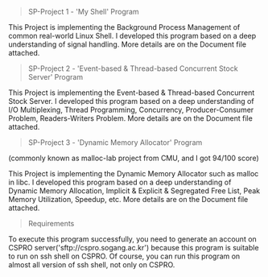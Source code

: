 > SP-Project 1 - 'My Shell' Program

This Project is implementing the Background Process Management of common real-world Linux Shell. I developed this program based on a deep understanding of signal handling. More details are on the Document file attached.


> SP-Project 2 - 'Event-based & Thread-based Concurrent Stock Server' Program

This Project is implementing the Event-based & Thread-based Concurrent Stock Server. I developed this program based on a deep understanding of I/O Multiplexing, Thread Programming, Concurrency, Producer-Consumer Problem, Readers-Writers Problem. More details are on the Document file attached.


> SP-Project 3 - 'Dynamic Memory Allocator' Program

(commonly known as malloc-lab project from CMU, and I got 94/100 score)

This Project is implementing the Dynamic Memory Allocator such as malloc in libc. I developed this program based on a deep understanding of Dynamic Memory Allocation, Implicit & Explicit & Segregated Free List, Peak Memory Utilization, Speedup, etc. More details are on the Document file attached.


> Requirements

To execute this program successfully, you need to generate an account on CSPRO server('sftp://cspro.sogang.ac.kr') because this program is suitable to run on ssh shell on CSPRO. Of course, you can run this program on almost all version of ssh shell, not only on CSPRO.
